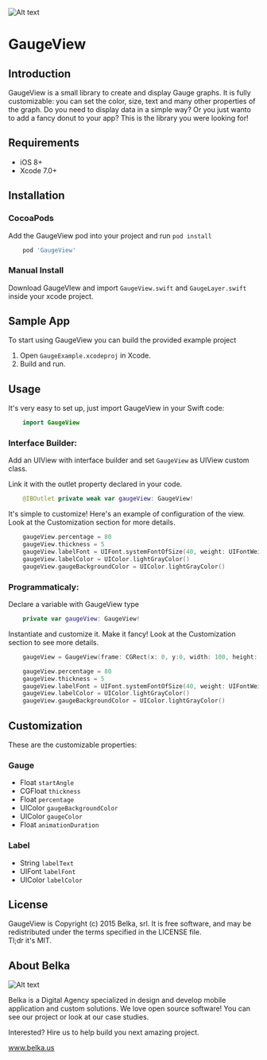 ![Alt text](http://s4.postimg.org/c77hy8fpp/Gauge_View_Banner.png)

# GaugeView

## Introduction
GaugeView is a small library to create and display Gauge graphs. It is fully customizable: you can set the color, size, text and many other properties of the graph. Do you need to display data in a simple way? Or you just wanto to add a fancy donut to your app? This is the library you were looking for!

## Requirements
* iOS 8+
* Xcode 7.0+
 
## Installation 
### CocoaPods
Add the GaugeView pod into your project and run `pod install`
```ruby
	pod 'GaugeView'
```
### Manual Install
Download GaugeVIew and import `GaugeView.swift` and `GaugeLayer.swift` inside your xcode project.

## Sample App
To start using GaugeView you can build the provided example project

1. Open `GaugeExample.xcodeproj` in Xcode.
2. Build and run.

## Usage
It's very easy to set up, just import GaugeView in your Swift code:
```swift
	import GaugeView
```
### Interface Builder:
Add an UIView with interface builder and set `GaugeView` as UIView custom class.

Link it with the outlet property declared in your code.

```swift
	@IBOutlet private weak var gaugeView: GaugeView!
```

It's simple to customize! Here's an example of configuration of the view. Look at the Customization section for more details.

```swift
	gaugeView.percentage = 80
   	gaugeView.thickness = 5
   	gaugeView.labelFont = UIFont.systemFontOfSize(40, weight: UIFontWeightThin)
  	gaugeView.labelColor = UIColor.lightGrayColor()
   	gaugeView.gaugeBackgroundColor = UIColor.lightGrayColor()
```

### Programmaticaly:
Declare a variable with GaugeView type

```swift 
	private var gaugeView: GaugeView!
``` 

Instantiate and customize it. Make it fancy! Look at the Customization section to see more details.

```swift
	gaugeView = GaugeView(frame: CGRect(x: 0, y:0, width: 100, height: 100)

	gaugeView.percentage = 80
   	gaugeView.thickness = 5
   	gaugeView.labelFont = UIFont.systemFontOfSize(40, weight: UIFontWeightThin)
  	gaugeView.labelColor = UIColor.lightGrayColor()
   	gaugeView.gaugeBackgroundColor = UIColor.lightGrayColor()
```

## Customization
These are the customizable properties:

### Gauge

*  Float `startAngle`
*  CGFloat `thickness`
*  Float `percentage`
*  UIColor `gaugeBackgroundColor`
*  UIColor `gaugeColor`
*  Float `animationDuration`

### Label

* String `labelText`
* UIFont `labelFont`
* UIColor `labelColor`

## License
GaugeView is Copyright (c) 2015 Belka, srl. It is free software, and may be redistributed under the terms specified in the LICENSE file.  
Tl;dr it's MIT.

## About Belka
![Alt text](http://s2.postimg.org/rcjk3hf5x/logo_rosso.jpg)

Belka is a Digital Agency specialized in design and develop mobile application and custom solutions.
We love open source software! You can see our project or look at our case studies.

Interested? Hire us to help build you next amazing project. 

www.belka.us